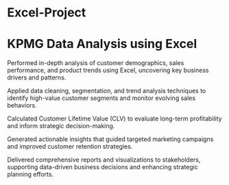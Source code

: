 # Excel-Project
# KPMG Data Analysis using Excel 
Performed in-depth analysis of customer demographics, sales performance, and product trends using Excel, uncovering key business drivers and patterns.

Applied data cleaning, segmentation, and trend analysis techniques to identify high-value customer segments and monitor evolving sales behaviors.

Calculated Customer Lifetime Value (CLV) to evaluate long-term profitability and inform strategic decision-making.

Generated actionable insights that guided targeted marketing campaigns and improved customer retention strategies.

Delivered comprehensive reports and visualizations to stakeholders, supporting data-driven business decisions and enhancing strategic planning efforts.
